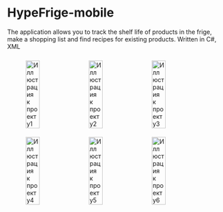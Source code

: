 

# HypeFrige-mobile
The application allows you to track the shelf life of products in the frige, make a shopping list and find recipes for existing products.
Written in C#, XML

<div style="display: flex; flex-wrap: wrap; justify-content: center;">

<img src="https://i.ibb.co/zS0DjLF/page1.png" alt="Иллюстрация к проекту1" width="25%" style="margin: 10px;">

<img src="https://i.ibb.co/TgDp2nx/page2.png" alt="Иллюстрация к проекту2" width="25%" style="margin: 10px;">

<img src="https://i.ibb.co/f4CRCWD/page3.png" alt="Иллюстрация к проекту3" width="25%" style="margin: 10px;">

<img src="https://i.ibb.co/WFTpCN7/page4.png" alt="Иллюстрация к проекту4" width="25%" style="margin: 10px;">

<img src="https://i.ibb.co/48ChHd1/page5.png" alt="Иллюстрация к проекту5" width="25%" style="margin: 10px;">

<img src="https://i.ibb.co/Cb9ZXjh/page6.png" alt="Иллюстрация к проекту6" width="25%" style="margin: 10px;">

</div>
